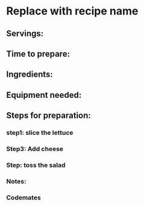 # Replace with recipe name

## Servings: 

## Time to prepare: 

## Ingredients:


## Equipment needed:


## Steps for preparation:
### step1: slice the lettuce
### Step3: Add cheese
### Step: toss the salad

### Notes:



### Codemates #
